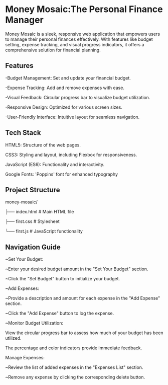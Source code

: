 
# Money Mosaic:The Personal Finance Manager

Money Mosaic is a sleek, responsive web application that empowers users to manage their personal finances effectively. With features like budget setting, expense tracking, and visual progress indicators, it offers a comprehensive solution for financial planning.
## Features


-Budget Management: Set and update your financial budget.

-Expense Tracking: Add and remove expenses with ease.

-Visual Feedback: Circular progress bar to visualize budget utilization.

-Responsive Design: Optimized for various screen sizes.

-User-Friendly Interface: Intuitive layout for seamless navigation.

## Tech Stack

HTML5: Structure of the web pages.

CSS3: Styling and layout, including Flexbox for responsiveness.

JavaScript (ES6): Functionality and interactivity.

Google Fonts: 'Poppins' font for enhanced typography

## Project Structure

money-mosaic/

├── index.html          # Main HTML file

├── first.css           # Stylesheet

└── first.js            # JavaScript functionality

## Navigation Guide

~Set Your Budget:

~Enter your desired budget amount in the "Set Your Budget" section.

~Click the "Set Budget" button to initialize your budget.

~Add Expenses:

~Provide a description and amount for each expense in the "Add Expense" section.

~Click the "Add Expense" button to log the expense.

~Monitor Budget Utilization:

View the circular progress bar to assess how much of your budget has been utilized.

The percentage and color indicators provide immediate feedback.

Manage Expenses:

~Review the list of added expenses in the "Expenses List" section.

~Remove any expense by clicking the corresponding delete button.
